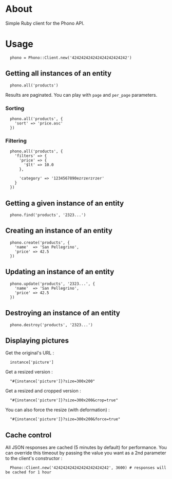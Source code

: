 # About

Simple Ruby client for the Phono API.

# Usage

      phono = Phono::Client.new('424242424242424242424242')

## Getting all instances of an entity

      phono.all('products')

Results are paginated.  You can play with `page` and `per_page` parameters.

### Sorting

      phono.all('products', {
      	'sort' => 'price.asc'
      })

### Filtering

      phono.all('products', {
      	'filters' => {
      	  'price' => {
      	  	'$lt' => 10.0
      	  },

      	  'category' => '1234567890ezrzerzrzer'
      	}
      })

## Getting a given instance of an entity

      phono.find('products', '2323...')

## Creating an instance of an entity

      phono.create('products', {
      	'name'  => 'San Pellegrino',
      	'price' => 42.5
      })

## Updating an instance of an entity

      phono.update('products', '2323...', {
      	'name'  => 'San Pellegrino',
      	'price' => 42.5
      })

## Destroying an instance of an entity

      phono.destroy('products', '2323...')

## Displaying pictures

Get the original's URL :

      instance['picture']

Get a resized version :

      "#{instance['picture']}?size=300x200"

Get a resized and cropped version :

      "#{instance['picture']}?size=300x200&crop=true"

You can also force the resize (with deformation) :

      "#{instance['picture']}?size=300x200&force=true"

## Cache control

All JSON responses are cached (5 minutes by default) for performance.
You can override this timeout by passing the value you want as a 2nd parameter to the client's constructor :

      Phono::Client.new('424242424242424242424242', 3600) # responses will be cached for 1 hour
